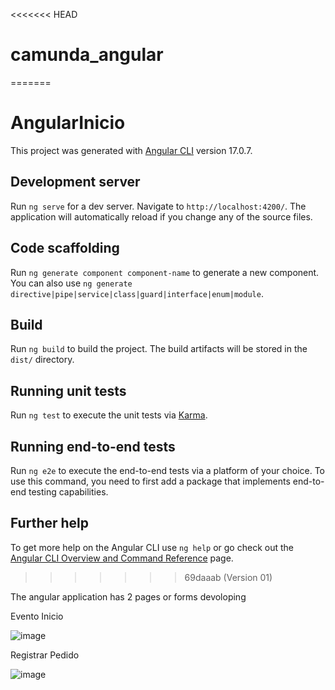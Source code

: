 <<<<<<< HEAD
# camunda_angular
=======
# AngularInicio

This project was generated with [Angular CLI](https://github.com/angular/angular-cli) version 17.0.7.

## Development server

Run `ng serve` for a dev server. Navigate to `http://localhost:4200/`. The application will automatically reload if you change any of the source files.

## Code scaffolding

Run `ng generate component component-name` to generate a new component. You can also use `ng generate directive|pipe|service|class|guard|interface|enum|module`.

## Build

Run `ng build` to build the project. The build artifacts will be stored in the `dist/` directory.

## Running unit tests

Run `ng test` to execute the unit tests via [Karma](https://karma-runner.github.io).

## Running end-to-end tests



Run `ng e2e` to execute the end-to-end tests via a platform of your choice. To use this command, you need to first add a package that implements end-to-end testing capabilities.

## Further help

To get more help on the Angular CLI use `ng help` or go check out the [Angular CLI Overview and Command Reference](https://angular.io/cli) page.
>>>>>>> 69daaab (Version 01)

The angular application has 2 pages or forms devoloping

Evento Inicio 

![image](https://github.com/roger551983/camunda_angular/assets/52264667/4bd63818-b161-4afa-8a31-a232fb29cda2)

Registrar Pedido 

![image](https://github.com/roger551983/camunda_angular/assets/52264667/e9afe6e8-8fe2-4115-8366-13c36b1c2610)


